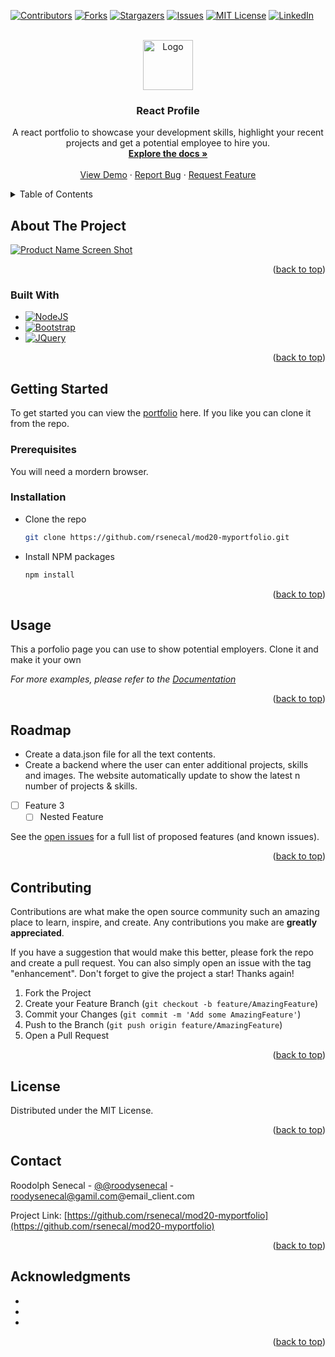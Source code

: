 <!-- Improved compatibility of back to top link: See: https://github.com/othneildrew/Best-README-Template/pull/73 -->
<!-- REPLACE  "mod20-myportfolio" with the name of the project on github
		REPLACE: "React Profile" with the literal name of the project
		REPLACE  "A react portfolio to showcase your development skills, highlight your recent projects and get a potential employee to hire you." with a brief description of your project --> 

<a name="readme-top"></a>
[![Contributors][contributors-shield]][contributors-url]
[![Forks][forks-shield]][forks-url]
[![Stargazers][stars-shield]][stars-url]
[![Issues][issues-shield]][issues-url]
[![MIT License][license-shield]][license-url]
[![LinkedIn][linkedin-shield]][linkedin-url]



<!-- PROJECT LOGO -->
<br />
<div align="center">
  <a href="https://github.com/rsenecal/mod20-myportfolio">
    <img src="images/logo.png" alt="Logo" width="80" height="80">
  </a>

<!-- Project Name -->
<h3 align="center">React Profile</h3>

  <p align="center">
    A react portfolio to showcase your development skills, highlight your recent projects and get a potential employee to hire you.
    <br />
    <a href="https://github.com/rsenecal/mod20-myportfolio"><strong>Explore the docs »</strong></a>
    <br />
    <br />
    <a href="https://github.com/rsenecal/mod20-myportfolio">View Demo</a>
    ·
    <a href="https://github.com/rsenecal/mod20-myportfolio/issues">Report Bug</a>
    ·
    <a href="https://github.com/rsenecal/mod20-myportfolio/issues">Request Feature</a>
  </p>
</div>



<!-- TABLE OF CONTENTS -->
<details>
  <summary>Table of Contents</summary>
  <ol>
    <li>
      <a href="#about-the-project">About The Project</a>
      <ul>
        <li><a href="#built-with">Built With</a></li>
      </ul>
    </li>
    <li>
      <a href="#getting-started">Getting Started</a>
      <ul>
        <li><a href="#prerequisites">Prerequisites</a></li>
        <li><a href="#installation">Installation</a></li>
      </ul>
    </li>
    <li><a href="#usage">Usage</a></li>
    <li><a href="#roadmap">Roadmap</a></li>
    <li><a href="#contributing">Contributing</a></li>
    <li><a href="#license">License</a></li>
    <li><a href="#contact">Contact</a></li>
    <li><a href="#acknowledgments">Acknowledgments</a></li>
  </ol>
</details>



<!-- ABOUT THE PROJECT -->
## About The Project

[![Product Name Screen Shot][product-screenshot]](https://example.com)


<p align="right">(<a href="#readme-top">back to top</a>)</p>



### Built With

* [![NodeJS][Node.js]][Node-url]
* [![Bootstrap][Bootstrap.com]][Bootstrap-url]
* [![JQuery][JQuery.com]][JQuery-url]

<p align="right">(<a href="#readme-top">back to top</a>)</p>



<!-- GETTING STARTED -->
## Getting Started

To get started you can view the [portfolio](https://roody-mod20-myportfolio.herokuapp.com/) here. If you like you can clone it from the repo.

### Prerequisites

You will need a mordern browser. 

### Installation
- Clone the repo
   ```sh
   git clone https://github.com/rsenecal/mod20-myportfolio.git
   ```
- Install NPM packages
   ```sh
   npm install
   ```


<p align="right">(<a href="#readme-top">back to top</a>)</p>

<!-- USAGE EXAMPLES -->
## Usage

This a porfolio page you can use to show potential employers. Clone it and make it your own

_For more examples, please refer to the [Documentation](https://github.com/rsenecal/mod20-myportfolio/wiki)_

<p align="right">(<a href="#readme-top">back to top</a>)</p>



<!-- ROADMAP -->
## Roadmap

- Create a data.json file for all the text contents.
- Create a backend where the user can enter additional projects, skills and images. The website automatically update to show the latest n number of projects & skills.
- [ ] Feature 3
    - [ ] Nested Feature

See the [open issues](https://github.com/rsenecal/mod20-myportfolio/issues) for a full list of proposed features (and known issues).

<p align="right">(<a href="#readme-top">back to top</a>)</p>



<!-- CONTRIBUTING -->
## Contributing

Contributions are what make the open source community such an amazing place to learn, inspire, and create. Any contributions you make are **greatly appreciated**.

If you have a suggestion that would make this better, please fork the repo and create a pull request. You can also simply open an issue with the tag "enhancement".
Don't forget to give the project a star! Thanks again!

1. Fork the Project
2. Create your Feature Branch (`git checkout -b feature/AmazingFeature`)
3. Commit your Changes (`git commit -m 'Add some AmazingFeature'`)
4. Push to the Branch (`git push origin feature/AmazingFeature`)
5. Open a Pull Request

<p align="right">(<a href="#readme-top">back to top</a>)</p>



<!-- LICENSE -->
## License

Distributed under the MIT License. 

<p align="right">(<a href="#readme-top">back to top</a>)</p>



<!-- CONTACT -->
## Contact

Roodolph Senecal - [@@roodysenecal](https://twitter.com/@roodysenecal) - roodysenecal@gamil.com@email_client.com

Project Link: [https://github.com/rsenecal/mod20-myportfolio](https://github.com/rsenecal/mod20-myportfolio)

<p align="right">(<a href="#readme-top">back to top</a>)</p>



<!-- ACKNOWLEDGMENTS -->
## Acknowledgments

* []()
* []()
* []()

<p align="right">(<a href="#readme-top">back to top</a>)</p>



<!-- MARKDOWN LINKS & IMAGES -->
<!-- https://www.markdownguide.org/basic-syntax/#reference-style-links -->
[contributors-shield]: https://img.shields.io/github/contributors/rsenecal/mod20-myportfolio.svg?style=for-the-badge
[contributors-url]: https://github.com/rsenecal/mod20-myportfolio/graphs/contributors
[forks-shield]: https://img.shields.io/github/forks/rsenecal/mod20-myportfolio.svg?style=for-the-badge
[forks-url]: https://github.com/rsenecal/mod20-myportfolio/network/members
[stars-shield]: https://img.shields.io/github/stars/rsenecal/mod20-myportfolio.svg?style=for-the-badge
[stars-url]: https://github.com/rsenecal/mod20-myportfolio/stargazers
[issues-shield]: https://img.shields.io/github/issues/rsenecal/mod20-myportfolio.svg?style=for-the-badge
[issues-url]: https://github.com/rsenecal/mod20-myportfolio/issues
[license-shield]: https://img.shields.io/github/license/rsenecal/mod20-myportfolio.svg?style=for-the-badge
[license-url]: https://github.com/rsenecal/mod20-myportfolio/blob/master/LICENSE.txt
[linkedin-shield]: https://img.shields.io/badge/-LinkedIn-black.svg?style=for-the-badge&logo=linkedin&colorB=555
[linkedin-url]: https://linkedin.com/in/linkedin_username
[product-screenshot]: images/screenshot.png
[Next.js]: https://img.shields.io/badge/next.js-000000?style=for-the-badge&logo=nextdotjs&logoColor=white
[Next-url]: https://nextjs.org/
[Node.js]: https://img.shields.io/badge/NodeJS-NodeJS-green
[Node-url]: https://https://nodejs.org/
[React.js]: https://img.shields.io/badge/React-20232A?style=for-the-badge&logo=react&logoColor=61DAFB
[React-url]: https://reactjs.org/
[Vue.js]: https://img.shields.io/badge/Vue.js-35495E?style=for-the-badge&logo=vuedotjs&logoColor=4FC08D
[Vue-url]: https://vuejs.org/
[Angular.io]: https://img.shields.io/badge/Angular-DD0031?style=for-the-badge&logo=angular&logoColor=white
[Angular-url]: https://angular.io/
[Svelte.dev]: https://img.shields.io/badge/Svelte-4A4A55?style=for-the-badge&logo=svelte&logoColor=FF3E00
[Svelte-url]: https://svelte.dev/
[Laravel.com]: https://img.shields.io/badge/Laravel-FF2D20?style=for-the-badge&logo=laravel&logoColor=white
[Laravel-url]: https://laravel.com
[Bootstrap.com]: https://img.shields.io/badge/Bootstrap-563D7C?style=for-the-badge&logo=bootstrap&logoColor=white
[Bootstrap-url]: https://getbootstrap.com
[JQuery.com]: https://img.shields.io/badge/jQuery-0769AD?style=for-the-badge&logo=jquery&logoColor=white
[JQuery-url]: https://jquery.com 